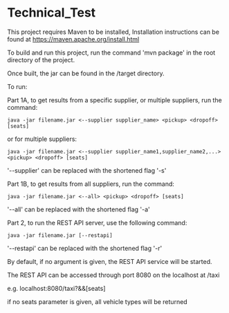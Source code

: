 # Technical_Test
This project requires Maven to be installed, Installation instructions can be found at https://maven.apache.org/install.html

To build and run this project, run the command 'mvn package' in the root directory of the project.

Once built, the jar can be found in the /target directory.

To run:

Part 1A, to get results from a specific supplier, or multiple suppliers, run the command:

	java -jar filename.jar <--supplier supplier_name> <pickup> <dropoff> [seats]

or for multiple suppliers:

	java -jar filename.jar <--supplier supplier_name1,supplier_name2,...> <pickup> <dropoff> [seats]

'--supplier' can be replaced with the shortened flag '-s'

Part 1B, to get results from all suppliers, run the command:

	java -jar filename.jar <--all> <pickup> <dropoff> [seats]

'--all' can be replaced with the shortened flag '-a'

Part 2, to run the REST API server, use the following command:

	java -jar filename.jar [--restapi]

'--restapi' can be replaced with the shortened flag '-r'

By default, if no argument is given, the REST API service will be started.

The REST API can be accessed through port 8080 on the localhost at /taxi 

e.g. localhost:8080/taxi?<pikcup>&<dropoff>&[seats]

if no seats parameter is given, all vehicle types will be returned

	
